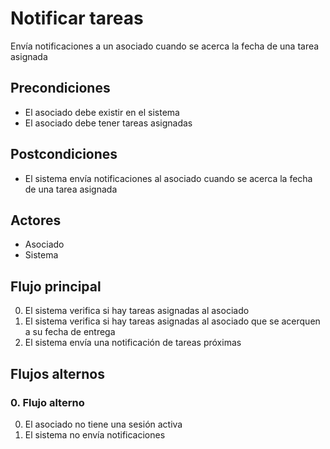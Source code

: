 # Notificar tareas

Envía notificaciones a un asociado cuando se acerca la fecha de una tarea asignada

## Precondiciones

* El asociado debe existir en el sistema
* El asociado debe tener tareas asignadas

## Postcondiciones

* El sistema envía notificaciones al asociado cuando se acerca la fecha de una tarea asignada

## Actores

* Asociado
* Sistema

## Flujo principal

0. El sistema verifica si hay tareas asignadas al asociado
1. El sistema verifica si hay tareas asignadas al asociado que se acerquen a su fecha de entrega
2. El sistema envía una notificación de tareas próximas

## Flujos alternos

### 0.  Flujo alterno

0. El asociado no tiene una sesión activa
1. El sistema no envía notificaciones


